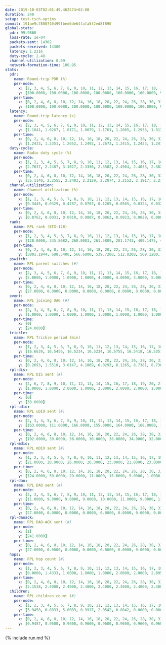 ```yaml
---
date: 2019-10-03T02:01:49.462574+02:00
duration: 240
setup: test-tsch-optims
commit: 191ae9c7808740499fbed6de64fafa5f2ed8f890
global-stats:
  pdr: 99.9860
  loss-rate: 1e-04
  packets-sent: 14302
  packets-received: 14300
  latency: 1.2216
  duty-cycle: 2.48
  channel-utilization: 0.09
  network-formation-time: 100.95
stats:
  pdr:
    name: Round-trip PDR (%)
    per-node:
      x: [2, 3, 4, 5, 6, 7, 8, 9, 10, 11, 12, 13, 14, 15, 16, 17, 18, 19, 20, 21, 22, 23, 24, 25]
      y: [100.0000, 100.0000, 100.0000, 100.0000, 100.0000, 100.0000, 99.8333, 100.0000, 99.8279, 100.0000, 100.0000, 100.0000, 100.0000, 100.0000, 100.0000, 100.0000, 100.0000, 100.0000, 100.0000, 100.0000, 100.0000, 100.0000, 100.0000, 100.0000]
    per-time:
      x: [0, 2, 4, 6, 8, 10, 12, 14, 16, 18, 20, 22, 24, 26, 28, 30, 32, 34, 36, 38, 40, 42, 44, 46, 48, 50, 52, 54, 56, 58, 60, 62, 64, 66, 68, 70, 72, 74, 76, 78, 80, 82, 84, 86, 88, 90, 92, 94, 96, 98, 100, 102, 104, 106, 108, 110, 112, 114, 116, 118, 120, 122, 124, 126, 128, 130, 132, 134, 136, 138, 140, 142, 144, 146, 148, 150, 152, 154, 156, 158, 160, 162, 164, 166, 168, 170, 172, 174, 176, 178, 180, 182, 184, 186, 188, 190, 192, 194, 196, 198, 200, 202, 204, 206, 208, 210, 212, 214, 216, 218, 220, 222, 224, 226, 228, 230, 232, 234, 236, 238, 240]
      y: [100.0000, 100.0000, 100.0000, 100.0000, 100.0000, 100.0000, 99.1667, 100.0000, 100.0000, 100.0000, 100.0000, 100.0000, 100.0000, 100.0000, 100.0000, 100.0000, 100.0000, 100.0000, 100.0000, 100.0000, 100.0000, 100.0000, 100.0000, 100.0000, 100.0000, 100.0000, 100.0000, 100.0000, 100.0000, 100.0000, 100.0000, 100.0000, 100.0000, 100.0000, 100.0000, 100.0000, 100.0000, 100.0000, 100.0000, 100.0000, 100.0000, 100.0000, 100.0000, 100.0000, 100.0000, 100.0000, 100.0000, 100.0000, 100.0000, 100.0000, 100.0000, 100.0000, 100.0000, 100.0000, 100.0000, 100.0000, 100.0000, 100.0000, 100.0000, 100.0000, 100.0000, 100.0000, 100.0000, 100.0000, 100.0000, 100.0000, 100.0000, 100.0000, 100.0000, 100.0000, 100.0000, 100.0000, 100.0000, 100.0000, 100.0000, 100.0000, 100.0000, 100.0000, 100.0000, 100.0000, 100.0000, 100.0000, 100.0000, 100.0000, 100.0000, 100.0000, 100.0000, 100.0000, 100.0000, 100.0000, 100.0000, 100.0000, 100.0000, 100.0000, 100.0000, 100.0000, 99.1667, 100.0000, 100.0000, 100.0000, 100.0000, 100.0000, 100.0000, 100.0000, 100.0000, 100.0000, 100.0000, 100.0000, 100.0000, 100.0000, 100.0000, 100.0000, 100.0000, 100.0000, 100.0000, 100.0000, 100.0000, 100.0000, 100.0000, 100.0000, null]
  latency:
    name: Round-trip latency (s)
    per-node:
      x: [2, 3, 4, 5, 6, 7, 8, 9, 10, 11, 12, 13, 14, 15, 16, 17, 18, 19, 20, 21, 22, 23, 24, 25]
      y: [1.1041, 1.0267, 1.0171, 1.0679, 1.1761, 1.2065, 1.2936, 1.3131, 1.1786, 1.2209, 1.1807, 1.1288, 1.3029, 1.1715, 1.1897, 1.1962, 1.2441, 1.2578, 1.2815, 1.3149, 1.2608, 1.4046, 1.4125, 1.3405]
    per-time:
      x: [0, 2, 4, 6, 8, 10, 12, 14, 16, 18, 20, 22, 24, 26, 28, 30, 32, 34, 36, 38, 40, 42, 44, 46, 48, 50, 52, 54, 56, 58, 60, 62, 64, 66, 68, 70, 72, 74, 76, 78, 80, 82, 84, 86, 88, 90, 92, 94, 96, 98, 100, 102, 104, 106, 108, 110, 112, 114, 116, 118, 120, 122, 124, 126, 128, 130, 132, 134, 136, 138, 140, 142, 144, 146, 148, 150, 152, 154, 156, 158, 160, 162, 164, 166, 168, 170, 172, 174, 176, 178, 180, 182, 184, 186, 188, 190, 192, 194, 196, 198, 200, 202, 204, 206, 208, 210, 212, 214, 216, 218, 220, 222, 224, 226, 228, 230, 232, 234, 236, 238, 240]
      y: [1.2433, 1.2351, 1.2652, 1.2492, 1.2673, 1.2415, 1.2423, 1.2410, 1.2581, 1.2413, 1.2595, 1.2259, 1.2514, 1.2547, 1.2572, 1.2458, 1.2523, 1.2393, 1.2639, 1.2449, 1.2532, 1.2579, 1.2585, 1.2419, 1.2395, 1.2454, 1.2256, 1.2387, 1.2608, 1.2462, 1.2248, 1.2451, 1.2656, 1.2620, 1.2576, 1.2217, 1.2407, 1.2323, 1.2463, 1.2477, 1.2426, 1.2190, 1.2052, 1.2298, 1.2211, 1.2270, 1.2260, 1.2023, 1.2134, 1.2258, 1.2307, 1.2199, 1.2293, 1.2380, 1.2171, 1.2206, 1.2186, 1.2156, 1.2263, 1.2249, 1.2100, 1.2075, 1.2199, 1.2168, 1.2203, 1.2167, 1.2087, 1.2248, 1.2047, 1.2085, 1.2255, 1.2172, 1.2192, 1.2138, 1.2282, 1.2098, 1.2199, 1.2150, 1.2016, 1.2139, 1.1998, 1.1934, 1.2182, 1.2100, 1.2251, 1.1943, 1.2248, 1.2070, 1.1992, 1.2102, 1.2078, 1.2067, 1.2163, 1.2203, 1.2171, 1.1960, 1.1948, 1.1872, 1.1943, 1.2142, 1.2146, 1.2107, 1.1915, 1.1838, 1.1970, 1.1866, 1.1841, 1.2041, 1.1993, 1.1925, 1.1833, 1.1843, 1.1949, 1.1983, 1.1609, 1.1615, 1.1843, 1.1788, 1.1864, 1.1474, null]
  duty-cycle:
    name: Radio duty cycle (%)
    per-node:
      x: [1, 2, 3, 4, 5, 6, 7, 8, 9, 10, 11, 12, 13, 14, 15, 16, 17, 18, 19, 20, 21, 22, 23, 24, 25]
      y: [2.7637, 2.2487, 3.1027, 2.3350, 2.3582, 2.4904, 2.4033, 2.3824, 2.3559, 2.3582, 2.4669, 2.3263, 2.4965, 2.4112, 2.5777, 2.4345, 2.5228, 2.4103, 2.5145, 2.4996, 2.5082, 2.4672, 2.5816, 2.5162, 2.4996]
    per-time:
      x: [0, 2, 4, 6, 8, 10, 12, 14, 16, 18, 20, 22, 24, 26, 28, 30, 32, 34, 36, 38, 40, 42, 44, 46, 48, 50, 52, 54, 56, 58, 60, 62, 64, 66, 68, 70, 72, 74, 76, 78, 80, 82, 84, 86, 88, 90, 92, 94, 96, 98, 100, 102, 104, 106, 108, 110, 112, 114, 116, 118, 120, 122, 124, 126, 128, 130, 132, 134, 136, 138, 140, 142, 144, 146, 148, 150, 152, 154, 156, 158, 160, 162, 164, 166, 168, 170, 172, 174, 176, 178, 180, 182, 184, 186, 188, 190, 192, 194, 196, 198, 200, 202, 204, 206, 208, 210, 212, 214, 216, 218, 220, 222, 224, 226, 228, 230, 232, 234, 236, 238, 240]
      y: [35.1140, 2.2555, 2.2403, 2.2129, 2.2074, 2.2152, 2.1917, 2.2114, 2.2118, 2.2225, 2.2127, 2.2154, 2.1963, 2.2055, 2.2562, 2.2036, 2.2106, 2.2119, 2.2021, 2.2228, 2.2170, 2.2125, 2.2085, 2.2239, 2.2194, 2.2147, 2.2194, 2.2000, 2.2241, 2.2291, 2.2153, 2.2130, 2.2213, 2.2300, 2.2219, 2.2173, 2.2098, 2.2164, 2.2142, 2.2263, 2.2297, 2.2116, 2.2120, 2.2411, 2.2021, 2.1997, 2.2015, 2.1933, 2.1969, 2.2034, 2.2106, 2.2162, 2.2033, 2.1976, 2.2082, 2.1977, 2.2028, 2.2331, 2.1956, 2.2123, 2.2066, 2.1962, 2.1986, 2.1922, 2.1997, 2.2037, 2.1971, 2.1980, 2.2082, 2.1950, 2.1904, 2.2216, 2.1909, 2.2036, 2.2015, 2.2177, 2.2021, 2.1986, 2.2071, 2.1882, 2.2029, 2.1846, 2.1856, 2.2024, 2.2042, 2.2232, 2.2079, 2.2013, 2.1973, 2.1928, 2.1864, 2.2025, 2.2142, 2.1984, 2.1996, 2.1980, 2.2076, 2.1937, 2.1858, 2.2059, 2.2296, 2.2100, 2.2111, 2.2047, 2.1952, 2.2001, 2.1883, 2.1873, 2.2067, 2.2059, 2.2056, 2.1900, 2.1967, 2.2128, 2.2146, 2.1732, 2.1693, 2.1978, 2.1981, 2.2009, null]
  channel-utilization:
    name: Channel utilization (%)
    per-node:
      x: [1, 2, 3, 4, 5, 6, 7, 8, 9, 10, 11, 12, 13, 14, 15, 16, 17, 18, 19, 20, 21, 22, 23, 24, 25]
      y: [0.3445, 0.0329, 0.4787, 0.0767, 0.1205, 0.0565, 0.0324, 0.0328, 0.0316, 0.0566, 0.0321, 0.0595, 0.0526, 0.0312, 0.1793, 0.1084, 0.0872, 0.0953, 0.0428, 0.0533, 0.0355, 0.0409, 0.0322, 0.0312, 0.0319]
    per-time:
      x: [0, 2, 4, 6, 8, 10, 12, 14, 16, 18, 20, 22, 24, 26, 28, 30, 32, 34, 36, 38, 40, 42, 44, 46, 48, 50, 52, 54, 56, 58, 60, 62, 64, 66, 68, 70, 72, 74, 76, 78, 80, 82, 84, 86, 88, 90, 92, 94, 96, 98, 100, 102, 104, 106, 108, 110, 112, 114, 116, 118, 120, 122, 124, 126, 128, 130, 132, 134, 136, 138, 140, 142, 144, 146, 148, 150, 152, 154, 156, 158, 160, 162, 164, 166, 168, 170, 172, 174, 176, 178, 180, 182, 184, 186, 188, 190, 192, 194, 196, 198, 200, 202, 204, 206, 208, 210, 212, 214, 216, 218, 220, 222, 224, 226, 228, 230, 232, 234, 236, 238, 240]
      y: [0.0762, 0.0931, 0.0919, 0.0887, 0.0863, 0.0923, 0.0829, 0.0889, 0.0877, 0.0933, 0.0897, 0.0903, 0.0822, 0.0878, 0.1024, 0.0868, 0.0883, 0.0863, 0.0865, 0.0937, 0.0906, 0.0907, 0.0883, 0.0924, 0.0908, 0.0899, 0.0899, 0.0864, 0.0941, 0.0943, 0.0899, 0.0881, 0.0919, 0.0938, 0.0905, 0.0898, 0.0903, 0.0904, 0.0902, 0.0922, 0.0931, 0.0876, 0.0874, 0.0972, 0.0860, 0.0849, 0.0856, 0.0824, 0.0827, 0.0859, 0.0867, 0.0876, 0.0858, 0.0851, 0.0880, 0.0846, 0.0863, 0.0940, 0.0826, 0.0871, 0.0861, 0.0830, 0.0839, 0.0830, 0.0849, 0.0889, 0.0849, 0.0832, 0.0875, 0.0840, 0.0833, 0.0932, 0.0840, 0.0869, 0.0866, 0.0907, 0.0846, 0.0844, 0.0891, 0.0827, 0.0863, 0.0819, 0.0810, 0.0872, 0.0866, 0.0926, 0.0868, 0.0863, 0.0843, 0.0826, 0.0820, 0.0878, 0.0891, 0.0840, 0.0853, 0.0839, 0.0868, 0.0837, 0.0808, 0.0885, 0.0944, 0.0892, 0.0884, 0.0856, 0.0833, 0.0857, 0.0815, 0.0825, 0.0865, 0.0870, 0.0851, 0.0812, 0.0826, 0.0892, 0.0903, 0.0774, 0.0755, 0.0841, 0.0828, 0.0832, null]
  rank:
    name: RPL rank (ETX-128)
    per-node:
      x: [1, 2, 3, 4, 5, 6, 7, 8, 9, 10, 11, 12, 13, 14, 15, 16, 17, 18, 19, 20, 21, 22, 23, 24, 25]
      y: [128.0000, 335.8082, 268.0083, 261.5809, 281.1743, 409.1475, 430.4344, 577.3704, 856.9959, 486.5738, 598.4139, 430.5207, 458.1950, 545.3264, 408.3278, 427.0041, 451.0954, 564.8889, 838.3512, 891.5714, 669.2008, 621.5328, 720.2653, 717.0123, 735.7224]
    per-time:
      x: [0, 2, 4, 6, 8, 10, 12, 14, 16, 18, 20, 22, 24, 26, 28, 30, 32, 34, 36, 38, 40, 42, 44, 46, 48, 50, 52, 54, 56, 58, 60, 62, 64, 66, 68, 70, 72, 74, 76, 78, 80, 82, 84, 86, 88, 90, 92, 94, 96, 98, 100, 102, 104, 106, 108, 110, 112, 114, 116, 118, 120, 122, 124, 126, 128, 130, 132, 134, 136, 138, 140, 142, 144, 146, 148, 150, 152, 154, 156, 158, 160, 162, 164, 166, 168, 170, 172, 174, 176, 178, 180, 182, 184, 186, 188, 190, 192, 194, 196, 198, 200, 202, 204, 206, 208, 210, 212, 214, 216, 218, 220, 222, 224, 226, 228, 230, 232, 234, 236, 238, 240]
      y: [3801.1944, 688.5400, 566.6800, 539.7200, 512.8200, 509.1200, 504.3600, 500.4200, 489.1200, 508.7843, 512.8235, 510.6600, 515.4400, 521.9000, 549.9600, 545.5800, 538.2200, 523.8400, 517.5098, 523.0980, 517.0980, 520.6000, 515.9000, 518.5400, 512.3529, 514.7059, 505.8800, 504.8000, 503.9423, 508.9400, 514.9808, 503.8235, 498.6000, 501.3400, 519.9400, 514.3529, 500.0377, 494.5800, 495.2000, 497.1132, 478.6863, 477.5600, 480.0980, 485.2600, 475.9600, 475.4600, 475.3137, 477.4400, 472.9600, 472.0400, 466.8400, 464.7255, 464.4600, 460.6000, 458.0200, 454.8600, 467.9800, 468.7600, 467.5000, 460.6600, 456.9400, 461.9608, 455.9800, 457.3000, 476.0196, 457.7255, 453.7000, 455.6400, 457.1800, 451.5600, 451.7000, 449.1400, 454.9800, 463.8800, 461.9800, 462.7600, 460.2400, 460.2549, 462.1765, 465.7400, 463.5200, 463.3137, 468.7400, 485.5000, 475.1176, 469.7451, 464.3400, 463.6400, 470.9608, 480.1600, 479.2400, 496.5283, 483.3000, 485.4706, 495.8800, 496.7400, 487.3396, 488.4400, 491.2115, 492.1887, 486.0196, 482.4400, 477.8600, 478.5600, 481.0980, 471.5600, 472.5600, 471.4800, 471.7800, 470.9000, 470.7647, 464.9400, 465.7400, 466.2400, 464.5600, 467.9600, 458.7692, 452.9800, 462.2000, 469.7000, null]
  pswitch:
    name: RPL parent switches (#)
    per-node:
      x: [2, 3, 4, 5, 6, 7, 8, 9, 10, 11, 12, 13, 14, 15, 16, 17, 18, 19, 20, 21, 22, 23, 24, 25]
      y: [5.0000, 1.0000, 1.0000, 1.0000, 4.0000, 4.0000, 3.0000, 5.0000, 4.0000, 5.0000, 2.0000, 1.0000, 2.0000, 1.0000, 1.0000, 1.0000, 3.0000, 2.0000, 5.0000, 5.0000, 4.0000, 6.0000, 4.0000, 6.0000]
    per-time:
      x: [0, 2, 4, 6, 8, 10, 12, 14, 16, 18, 20, 22, 24, 26, 28, 30, 32, 34, 36, 38, 40, 42, 44, 46, 48, 50, 52, 54, 56, 58, 60, 62, 64, 66, 68, 70, 72, 74, 76, 78, 80, 82, 84, 86, 88, 90, 92, 94, 96, 98, 100, 102, 104, 106, 108, 110, 112, 114, 116, 118, 120, 122, 124, 126, 128, 130, 132, 134, 136, 138, 140, 142, 144, 146, 148, 150, 152, 154, 156, 158, 160, 162, 164, 166, 168, 170, 172, 174, 176, 178, 180, 182, 184, 186, 188, 190, 192, 194, 196, 198, 200, 202, 204, 206, 208, 210, 212, 214, 216, 218, 220, 222, 224, 226, 228, 230, 232]
      y: [27.0000, 0.0000, 0.0000, 0.0000, 0.0000, 0.0000, 0.0000, 0.0000, 0.0000, 1.0000, 1.0000, 0.0000, 0.0000, 0.0000, 0.0000, 0.0000, 0.0000, 0.0000, 1.0000, 1.0000, 1.0000, 0.0000, 0.0000, 0.0000, 1.0000, 1.0000, 0.0000, 0.0000, 2.0000, 0.0000, 2.0000, 1.0000, 0.0000, 0.0000, 0.0000, 1.0000, 3.0000, 0.0000, 0.0000, 3.0000, 1.0000, 0.0000, 1.0000, 0.0000, 0.0000, 0.0000, 1.0000, 0.0000, 0.0000, 0.0000, 0.0000, 1.0000, 0.0000, 0.0000, 0.0000, 0.0000, 0.0000, 0.0000, 0.0000, 0.0000, 0.0000, 1.0000, 0.0000, 0.0000, 1.0000, 1.0000, 0.0000, 0.0000, 0.0000, 0.0000, 0.0000, 0.0000, 0.0000, 0.0000, 0.0000, 0.0000, 0.0000, 1.0000, 1.0000, 0.0000, 0.0000, 1.0000, 0.0000, 0.0000, 1.0000, 1.0000, 0.0000, 0.0000, 1.0000, 0.0000, 0.0000, 3.0000, 0.0000, 1.0000, 0.0000, 0.0000, 3.0000, 0.0000, 2.0000, 3.0000, 1.0000, 0.0000, 0.0000, 0.0000, 1.0000, 0.0000, 0.0000, 0.0000, 0.0000, 0.0000, 1.0000, 0.0000, 0.0000, 0.0000, 0.0000, 0.0000, 2.0000]
  event:
    name: RPL joining DAG (#)
    per-node:
      x: [2, 3, 4, 5, 6, 7, 8, 9, 10, 11, 12, 13, 14, 15, 16, 17, 18, 19, 20, 21, 22, 23, 24, 25]
      y: [1.0000, 1.0000, 1.0000, 1.0000, 1.0000, 1.0000, 1.0000, 1.0000, 1.0000, 1.0000, 1.0000, 1.0000, 1.0000, 1.0000, 1.0000, 1.0000, 1.0000, 1.0000, 1.0000, 1.0000, 1.0000, 1.0000, 1.0000, 1.0000]
    per-time:
      x: [0]
      y: [24.0000]
  trickle:
    name: RPL Trickle period (min)
    per-node:
      x: [1, 2, 3, 4, 5, 6, 7, 8, 9, 10, 11, 12, 13, 14, 15, 16, 17, 18, 19, 20, 21, 22, 23, 24, 25]
      y: [16.6639, 16.5456, 16.5234, 16.5234, 16.5755, 16.5418, 16.5351, 16.5304, 16.5378, 16.5340, 16.5877, 16.5431, 16.5225, 16.4545, 16.5228, 16.5228, 16.5228, 16.3214, 16.5262, 16.4018, 16.4332, 16.4626, 16.4721, 16.4649, 16.4553]
    per-time:
      x: [0, 2, 4, 6, 8, 10, 12, 14, 16, 18, 20, 22, 24, 26, 28, 30, 32, 34, 36, 38, 40, 42, 44, 46, 48, 50, 52, 54, 56, 58, 60, 62, 64, 66, 68, 70, 72, 74, 76, 78, 80, 82, 84, 86, 88, 90, 92, 94, 96, 98, 100, 102, 104, 106, 108, 110, 112, 114, 116, 118, 120, 122, 124, 126, 128, 130, 132, 134, 136, 138, 140, 142, 144, 146, 148, 150, 152, 154, 156, 158, 160, 162, 164, 166, 168, 170, 172, 174, 176, 178, 180, 182, 184, 186, 188, 190, 192, 194, 196, 198, 200, 202, 204, 206, 208, 210, 212, 214, 216, 218, 220, 222, 224, 226, 228, 230, 232, 234, 236, 238, 240]
      y: [0.2693, 1.5510, 3.0147, 4.1069, 6.0293, 8.1265, 8.7381, 8.7381, 9.0877, 15.2489, 17.4763, 17.4763, 17.4763, 17.4763, 17.4763, 17.4763, 17.4763, 17.4763, 17.4763, 17.4763, 17.4763, 17.4763, 17.4763, 17.4763, 17.4763, 17.4763, 17.4763, 17.4763, 17.4763, 17.4763, 17.4763, 17.4763, 17.4763, 17.4763, 17.4763, 17.4763, 17.4763, 17.4763, 17.4763, 17.4763, 17.4763, 17.4763, 17.4763, 17.4763, 17.4763, 17.4763, 17.4763, 17.4763, 17.4763, 17.4763, 17.4763, 17.4763, 17.4763, 17.4763, 17.4763, 17.4763, 17.4763, 17.4763, 17.4763, 17.4763, 17.4763, 17.4763, 17.4763, 17.4763, 17.4763, 17.4763, 17.4763, 17.4763, 17.4763, 17.4763, 17.4763, 17.4763, 17.4763, 17.4763, 17.4763, 17.4763, 17.4763, 17.4763, 17.4763, 17.4763, 17.4763, 17.4763, 17.4763, 17.4763, 17.4763, 17.4763, 17.4763, 17.4763, 17.4763, 17.4763, 17.4763, 17.4763, 17.4763, 17.4763, 17.4763, 17.4763, 17.4763, 17.4763, 17.4763, 17.4763, 17.4763, 17.4763, 17.4763, 17.4763, 17.4763, 17.4763, 17.4763, 17.4763, 17.4763, 17.4763, 17.4763, 17.4763, 17.4763, 17.4763, 17.4763, 17.4763, 17.4763, 17.4763, 17.4763, 17.4763, null]
  rpl-dis:
    name: RPL DIS sent (#)
    per-node:
      x: [2, 6, 7, 8, 9, 10, 11, 12, 13, 14, 15, 16, 17, 18, 19, 20, 21, 22, 23, 24, 25]
      y: [1.0000, 1.0000, 2.0000, 1.0000, 2.0000, 2.0000, 2.0000, 1.0000, 1.0000, 1.0000, 1.0000, 1.0000, 1.0000, 2.0000, 1.0000, 2.0000, 2.0000, 1.0000, 2.0000, 3.0000, 3.0000]
    per-time:
      x: [0]
      y: [33.0000]
  rpl-udio:
    name: RPL uDIO sent (#)
    per-node:
      x: [2, 3, 4, 5, 6, 7, 8, 9, 10, 11, 12, 13, 14, 15, 16, 17, 18, 19, 20, 21, 22, 23, 24, 25]
      y: [163.0000, 111.0000, 166.0000, 155.0000, 164.0000, 168.0000, 167.0000, 165.0000, 168.0000, 169.0000, 171.0000, 164.0000, 165.0000, 149.0000, 156.0000, 172.0000, 159.0000, 166.0000, 166.0000, 169.0000, 169.0000, 158.0000, 161.0000, 170.0000]
    per-time:
      x: [0, 2, 4, 6, 8, 10, 12, 14, 16, 18, 20, 22, 24, 26, 28, 30, 32, 34, 36, 38, 40, 42, 44, 46, 48, 50, 52, 54, 56, 58, 60, 62, 64, 66, 68, 70, 72, 74, 76, 78, 80, 82, 84, 86, 88, 90, 92, 94, 96, 98, 100, 102, 104, 106, 108, 110, 112, 114, 116, 118, 120, 122, 124, 126, 128, 130, 132, 134, 136, 138, 140, 142, 144, 146, 148, 150, 152, 154, 156, 158, 160, 162, 164, 166, 168, 170, 172, 174, 176, 178, 180, 182, 184, 186, 188, 190, 192, 194, 196, 198, 200, 202, 204, 206, 208, 210, 212, 214, 216, 218, 220, 222, 224, 226, 228, 230, 232, 234, 236, 238, 240]
      y: [102.0000, 30.0000, 38.0000, 30.0000, 38.0000, 34.0000, 32.0000, 30.0000, 34.0000, 36.0000, 37.0000, 33.0000, 30.0000, 30.0000, 30.0000, 31.0000, 29.0000, 33.0000, 35.0000, 33.0000, 31.0000, 31.0000, 37.0000, 30.0000, 35.0000, 32.0000, 32.0000, 36.0000, 33.0000, 27.0000, 39.0000, 32.0000, 29.0000, 34.0000, 31.0000, 31.0000, 31.0000, 32.0000, 31.0000, 36.0000, 31.0000, 29.0000, 33.0000, 25.0000, 29.0000, 31.0000, 36.0000, 31.0000, 34.0000, 31.0000, 29.0000, 29.0000, 35.0000, 29.0000, 31.0000, 31.0000, 35.0000, 29.0000, 27.0000, 34.0000, 35.0000, 30.0000, 31.0000, 32.0000, 34.0000, 32.0000, 33.0000, 30.0000, 36.0000, 33.0000, 30.0000, 34.0000, 34.0000, 29.0000, 28.0000, 31.0000, 31.0000, 33.0000, 32.0000, 33.0000, 30.0000, 32.0000, 29.0000, 39.0000, 27.0000, 37.0000, 32.0000, 32.0000, 30.0000, 31.0000, 33.0000, 37.0000, 32.0000, 29.0000, 33.0000, 29.0000, 30.0000, 31.0000, 31.0000, 33.0000, 34.0000, 31.0000, 31.0000, 29.0000, 32.0000, 28.0000, 32.0000, 31.0000, 29.0000, 30.0000, 32.0000, 31.0000, 32.0000, 32.0000, 27.0000, 32.0000, 30.0000, 27.0000, 34.0000, 32.0000, 3.0000]
  rpl-mdio:
    name: RPL mDIO sent (#)
    per-node:
      x: [1, 2, 3, 4, 5, 6, 7, 8, 9, 10, 11, 12, 13, 14, 15, 16, 17, 18, 19, 20, 21, 22, 23, 24, 25]
      y: [21.0000, 20.0000, 26.0000, 26.0000, 23.0000, 21.0000, 23.0000, 22.0000, 20.0000, 22.0000, 21.0000, 21.0000, 23.0000, 24.0000, 24.0000, 23.0000, 22.0000, 27.0000, 20.0000, 26.0000, 25.0000, 22.0000, 24.0000, 25.0000, 25.0000]
    per-time:
      x: [0, 2, 4, 6, 8, 10, 12, 14, 16, 18, 20, 22, 24, 26, 28, 30, 32, 34, 36, 38, 40, 42, 44, 46, 48, 50, 52, 54, 56, 58, 60, 62, 64, 66, 68, 70, 72, 74, 76, 78, 80, 82, 84, 86, 88, 90, 92, 94, 96, 98, 100, 102, 104, 106, 108, 110, 112, 114, 116, 118, 120, 122, 124, 126, 128, 130, 132, 134, 136, 138, 140, 142, 144, 146, 148, 150, 152, 154, 156, 158, 160, 162, 164, 166, 168, 170, 172, 174, 176, 178, 180, 182, 184, 186, 188, 190, 192, 194, 196, 198, 200, 202, 204, 206, 208, 210, 212, 214, 216, 218, 220, 222, 224, 226, 228, 230, 232, 234, 236, 238]
      y: [124.0000, 58.0000, 29.0000, 11.0000, 15.0000, 5.0000, 1.0000, 7.0000, 9.0000, 8.0000, 0.0000, 0.0000, 0.0000, 2.0000, 5.0000, 6.0000, 7.0000, 3.0000, 2.0000, 0.0000, 0.0000, 0.0000, 5.0000, 5.0000, 6.0000, 3.0000, 5.0000, 1.0000, 0.0000, 0.0000, 0.0000, 5.0000, 4.0000, 6.0000, 8.0000, 2.0000, 0.0000, 0.0000, 0.0000, 2.0000, 3.0000, 4.0000, 5.0000, 7.0000, 2.0000, 2.0000, 0.0000, 0.0000, 4.0000, 6.0000, 8.0000, 4.0000, 2.0000, 1.0000, 0.0000, 0.0000, 0.0000, 3.0000, 3.0000, 8.0000, 6.0000, 3.0000, 2.0000, 0.0000, 0.0000, 0.0000, 1.0000, 13.0000, 3.0000, 5.0000, 3.0000, 0.0000, 0.0000, 0.0000, 0.0000, 6.0000, 7.0000, 8.0000, 2.0000, 1.0000, 1.0000, 0.0000, 0.0000, 2.0000, 6.0000, 5.0000, 9.0000, 2.0000, 1.0000, 0.0000, 0.0000, 0.0000, 4.0000, 9.0000, 4.0000, 2.0000, 6.0000, 0.0000, 0.0000, 0.0000, 0.0000, 5.0000, 6.0000, 6.0000, 6.0000, 2.0000, 0.0000, 0.0000, 0.0000, 2.0000, 7.0000, 2.0000, 6.0000, 6.0000, 2.0000, 0.0000, 0.0000, 0.0000, 3.0000, 6.0000]
  rpl-dao:
    name: RPL DAO sent (#)
    per-node:
      x: [2, 3, 4, 5, 6, 7, 8, 9, 10, 11, 12, 13, 14, 15, 16, 17, 18, 19, 20, 21, 22, 23, 24, 25]
      y: [11.0000, 9.0000, 9.0000, 9.0000, 10.0000, 11.0000, 9.0000, 11.0000, 10.0000, 12.0000, 9.0000, 9.0000, 10.0000, 9.0000, 9.0000, 9.0000, 10.0000, 9.0000, 11.0000, 10.0000, 11.0000, 11.0000, 11.0000, 12.0000]
    per-time:
      x: [0, 2, 4, 6, 8, 10, 12, 14, 16, 18, 20, 22, 24, 26, 28, 30, 32, 34, 36, 38, 40, 42, 44, 46, 48, 50, 52, 54, 56, 58, 60, 62, 64, 66, 68, 70, 72, 74, 76, 78, 80, 82, 84, 86, 88, 90, 92, 94, 96, 98, 100, 102, 104, 106, 108, 110, 112, 114, 116, 118, 120, 122, 124, 126, 128, 130, 132, 134, 136, 138, 140, 142, 144, 146, 148, 150, 152, 154, 156, 158, 160, 162, 164, 166, 168, 170, 172, 174, 176, 178, 180, 182, 184, 186, 188, 190, 192, 194, 196, 198, 200, 202, 204, 206, 208, 210, 212, 214, 216, 218, 220, 222, 224, 226, 228, 230, 232, 234, 236, 238]
      y: [27.0000, 0.0000, 0.0000, 0.0000, 0.0000, 0.0000, 0.0000, 0.0000, 0.0000, 1.0000, 1.0000, 0.0000, 0.0000, 0.0000, 22.0000, 0.0000, 0.0000, 0.0000, 1.0000, 1.0000, 1.0000, 0.0000, 0.0000, 0.0000, 1.0000, 1.0000, 0.0000, 0.0000, 18.0000, 3.0000, 2.0000, 1.0000, 0.0000, 0.0000, 0.0000, 1.0000, 3.0000, 0.0000, 1.0000, 3.0000, 1.0000, 0.0000, 9.0000, 8.0000, 0.0000, 0.0000, 1.0000, 0.0000, 0.0000, 1.0000, 1.0000, 3.0000, 0.0000, 2.0000, 1.0000, 0.0000, 2.0000, 14.0000, 0.0000, 0.0000, 1.0000, 1.0000, 0.0000, 1.0000, 1.0000, 4.0000, 0.0000, 2.0000, 1.0000, 0.0000, 1.0000, 13.0000, 0.0000, 0.0000, 0.0000, 1.0000, 0.0000, 2.0000, 2.0000, 3.0000, 1.0000, 2.0000, 0.0000, 1.0000, 2.0000, 10.0000, 2.0000, 0.0000, 1.0000, 1.0000, 0.0000, 4.0000, 1.0000, 2.0000, 1.0000, 0.0000, 4.0000, 1.0000, 3.0000, 7.0000, 7.0000, 0.0000, 0.0000, 0.0000, 1.0000, 1.0000, 1.0000, 1.0000, 1.0000, 0.0000, 3.0000, 1.0000, 0.0000, 5.0000, 10.0000, 0.0000, 2.0000, 0.0000, 0.0000, 1.0000]
  rpl-daoack:
    name: RPL DAO-ACK sent (#)
    per-node:
      x: [1]
      y: [241.0000]
    per-time:
      x: [0, 2, 4, 6, 8, 10, 12, 14, 16, 18, 20, 22, 24, 26, 28, 30, 32, 34, 36, 38, 40, 42, 44, 46, 48, 50, 52, 54, 56, 58, 60, 62, 64, 66, 68, 70, 72, 74, 76, 78, 80, 82, 84, 86, 88, 90, 92, 94, 96, 98, 100, 102, 104, 106, 108, 110, 112, 114, 116, 118, 120, 122, 124, 126, 128, 130, 132, 134, 136, 138, 140, 142, 144, 146, 148, 150, 152, 154, 156, 158, 160, 162, 164, 166, 168, 170, 172, 174, 176, 178, 180, 182, 184, 186, 188, 190, 192, 194, 196, 198, 200, 202, 204, 206, 208, 210, 212, 214, 216, 218, 220, 222, 224, 226, 228, 230, 232, 234, 236, 238]
      y: [27.0000, 0.0000, 0.0000, 0.0000, 0.0000, 0.0000, 0.0000, 0.0000, 0.0000, 1.0000, 1.0000, 0.0000, 0.0000, 0.0000, 22.0000, 0.0000, 0.0000, 0.0000, 1.0000, 1.0000, 1.0000, 0.0000, 0.0000, 0.0000, 1.0000, 1.0000, 0.0000, 0.0000, 18.0000, 3.0000, 2.0000, 1.0000, 0.0000, 0.0000, 0.0000, 1.0000, 3.0000, 0.0000, 1.0000, 3.0000, 1.0000, 0.0000, 7.0000, 10.0000, 0.0000, 0.0000, 1.0000, 0.0000, 0.0000, 1.0000, 1.0000, 3.0000, 0.0000, 2.0000, 1.0000, 0.0000, 2.0000, 14.0000, 0.0000, 0.0000, 1.0000, 1.0000, 0.0000, 1.0000, 1.0000, 3.0000, 1.0000, 2.0000, 1.0000, 0.0000, 1.0000, 12.0000, 1.0000, 0.0000, 0.0000, 1.0000, 0.0000, 2.0000, 2.0000, 3.0000, 1.0000, 2.0000, 0.0000, 1.0000, 2.0000, 10.0000, 2.0000, 0.0000, 1.0000, 1.0000, 0.0000, 4.0000, 1.0000, 2.0000, 1.0000, 0.0000, 4.0000, 1.0000, 3.0000, 7.0000, 7.0000, 0.0000, 0.0000, 0.0000, 1.0000, 1.0000, 1.0000, 1.0000, 1.0000, 0.0000, 3.0000, 1.0000, 0.0000, 5.0000, 10.0000, 0.0000, 2.0000, 0.0000, 0.0000, 1.0000]
  hops:
    name: RPL hop count (#)
    per-node:
      x: [1, 2, 3, 4, 5, 6, 7, 8, 9, 10, 11, 12, 13, 14, 15, 16, 17, 18, 19, 20, 21, 22, 23, 24, 25]
      y: [0.0000, 1.4333, 1.0000, 1.0000, 1.0000, 2.0000, 2.0000, 2.8958, 2.9372, 1.6192, 2.9540, 2.0000, 2.0000, 2.9958, 2.0000, 2.0000, 2.0000, 3.0000, 3.0000, 3.0042, 3.3515, 3.0000, 4.0000, 4.0000, 4.0000]
    per-time:
      x: [0, 2, 4, 6, 8, 10, 12, 14, 16, 18, 20, 22, 24, 26, 28, 30, 32, 34, 36, 38, 40, 42, 44, 46, 48, 50, 52, 54, 56, 58, 60, 62, 64, 66, 68, 70, 72, 74, 76, 78, 80, 82, 84, 86, 88, 90, 92, 94, 96, 98, 100, 102, 104, 106, 108, 110, 112, 114, 116, 118, 120, 122, 124, 126, 128, 130, 132, 134, 136, 138, 140, 142, 144, 146, 148, 150, 152, 154, 156, 158, 160, 162, 164, 166, 168, 170, 172, 174, 176, 178, 180, 182, 184, 186, 188, 190, 192, 194, 196, 198, 200, 202, 204, 206, 208, 210, 212, 214, 216, 218, 220, 222, 224, 226, 228, 230, 232, 234, 236, 238]
      y: [2.1538, 2.4000, 2.4000, 2.4000, 2.4000, 2.4000, 2.4000, 2.4000, 2.4000, 2.4000, 2.4000, 2.4000, 2.4000, 2.4000, 2.4000, 2.4000, 2.4000, 2.4000, 2.4000, 2.4000, 2.4000, 2.4000, 2.4000, 2.4000, 2.4000, 2.4000, 2.4000, 2.4000, 2.4000, 2.4000, 2.4000, 2.4000, 2.4000, 2.4000, 2.4000, 2.4400, 2.4400, 2.4400, 2.4400, 2.4400, 2.4400, 2.4400, 2.4200, 2.4000, 2.4000, 2.4000, 2.4000, 2.4000, 2.4000, 2.4000, 2.4000, 2.4000, 2.3600, 2.3600, 2.3600, 2.3600, 2.3600, 2.3600, 2.3600, 2.3600, 2.3600, 2.3600, 2.3600, 2.3600, 2.3600, 2.3600, 2.3600, 2.3600, 2.3600, 2.3600, 2.3600, 2.3600, 2.3600, 2.3600, 2.3600, 2.3600, 2.3600, 2.3600, 2.3600, 2.3600, 2.3600, 2.3600, 2.3600, 2.3600, 2.3600, 2.3600, 2.3600, 2.3600, 2.2800, 2.2800, 2.2800, 2.2800, 2.2400, 2.2600, 2.2800, 2.2800, 2.2600, 2.2400, 2.2400, 2.3600, 2.3600, 2.3600, 2.3600, 2.3600, 2.3600, 2.3600, 2.3600, 2.3600, 2.3600, 2.3600, 2.3200, 2.3200, 2.3200, 2.3200, 2.3200, 2.3200, 2.3200, 2.3200, 2.3200, 2.3200]
  children:
    name: RPL children count (#)
    per-node:
      x: [1, 2, 3, 4, 5, 6, 7, 8, 9, 10, 11, 12, 13, 14, 15, 16, 17, 18, 19, 20, 21, 22, 23, 24, 25]
      y: [3.9458, 0.0833, 5.0083, 0.9917, 2.0542, 0.8042, 0.0000, 0.0000, 0.0000, 0.7280, 0.0000, 0.7917, 0.5875, 0.0000, 2.9792, 1.8083, 0.8333, 2.1046, 0.3640, 0.5649, 0.0460, 0.2762, 0.0000, 0.0000, 0.0000]
    per-time:
      x: [0, 2, 4, 6, 8, 10, 12, 14, 16, 18, 20, 22, 24, 26, 28, 30, 32, 34, 36, 38, 40, 42, 44, 46, 48, 50, 52, 54, 56, 58, 60, 62, 64, 66, 68, 70, 72, 74, 76, 78, 80, 82, 84, 86, 88, 90, 92, 94, 96, 98, 100, 102, 104, 106, 108, 110, 112, 114, 116, 118, 120, 122, 124, 126, 128, 130, 132, 134, 136, 138, 140, 142, 144, 146, 148, 150, 152, 154, 156, 158, 160, 162, 164, 166, 168, 170, 172, 174, 176, 178, 180, 182, 184, 186, 188, 190, 192, 194, 196, 198, 200, 202, 204, 206, 208, 210, 212, 214, 216, 218, 220, 222, 224, 226, 228, 230, 232, 234, 236, 238]
      y: [0.9487, 0.9600, 0.9600, 0.9600, 0.9600, 0.9600, 0.9600, 0.9600, 0.9600, 0.9600, 0.9600, 0.9600, 0.9600, 0.9600, 0.9600, 0.9600, 0.9600, 0.9600, 0.9600, 0.9600, 0.9600, 0.9600, 0.9600, 0.9600, 0.9600, 0.9600, 0.9600, 0.9600, 0.9600, 0.9600, 0.9600, 0.9600, 0.9600, 0.9600, 0.9600, 0.9600, 0.9600, 0.9600, 0.9600, 0.9600, 0.9600, 0.9600, 0.9600, 0.9600, 0.9600, 0.9600, 0.9600, 0.9600, 0.9600, 0.9600, 0.9600, 0.9600, 0.9600, 0.9600, 0.9600, 0.9600, 0.9600, 0.9600, 0.9600, 0.9600, 0.9600, 0.9600, 0.9600, 0.9600, 0.9600, 0.9600, 0.9600, 0.9600, 0.9600, 0.9600, 0.9600, 0.9600, 0.9600, 0.9600, 0.9600, 0.9600, 0.9600, 0.9600, 0.9600, 0.9600, 0.9600, 0.9600, 0.9600, 0.9600, 0.9600, 0.9600, 0.9600, 0.9600, 0.9600, 0.9600, 0.9600, 0.9600, 0.9600, 0.9600, 0.9600, 0.9600, 0.9600, 0.9600, 0.9600, 0.9600, 0.9600, 0.9600, 0.9600, 0.9600, 0.9600, 0.9600, 0.9600, 0.9600, 0.9600, 0.9600, 0.9600, 0.9600, 0.9600, 0.9600, 0.9600, 0.9600, 0.9600, 0.9600, 0.9600, 0.9600]
---
```


{% include run.md %}
